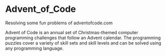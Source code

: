 # Advent_of_Code
Resolving some fun problems of  adventofcode.com

Advent of Code is an annual set of Christmas-themed computer programming challenges that follow an Advent calendar.
The programming puzzles cover a variety of skill sets and skill levels and can be solved using any programming language. 
